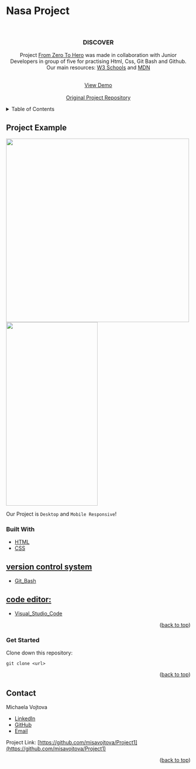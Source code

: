 # Nasa Project

<!-- ABOUT THE PROJECT -->
<div id="top"></div>

<!-- PROJECT LOGO -->
<br />
<div align="center">
  <a href="" alt="Logo" width="150" height="150">
  </a>

<h3 align="center">DISCOVER </h3>
Project <u>From Zero To Hero</u> was made in collaboration with Junior Developers in group of five for practising Html, Css, Git Bash and Github. Our main resources: <a href="https://www.w3schools.com/html/">W3 Schools</a> and  <a href="https://developer.mozilla.org/en-US/docs/Web/CSS">MDN</a>

  <p align="center">
    <br />
    <a href="https://vaniatavares.github.io/Project1/">View Demo</a>
    <br />
     <br />
    <a href="https://github.com/VaniaTavares/Project1">Original Project Repository</a>
</div>

<!-- TABLE OF CONTENTS -->
<details>
  <summary>Table of Contents</summary>
  <ol>
    <li><a href="#project-example">Project Example</a></li>
    <li><a href="#built-with">Built With</a></li>
    <li><a href="#installation-and-setup-instructions">Installation</a></li>
    <li><a href="#contact">Contact</a></li>
  </ol>
</details>

## Project Example

<p float="left">
 <img src="" width="500" height="500" >
<img src="" width="250" height="500"> 
</p>

Our Project is `Desktop` and `Mobile Responsive`!

### Built With

- [HTML](https://html.spec.whatwg.org/multipage/)
- [CSS](https://www.w3.org/Style/CSS/Overview.en.html)

<h2><u>version control system</u></h2>

- [Git_Bash](https://git-scm.com/about)

<h2><u>code editor:</u></h2>

- [Visual_Studio_Code](https://visualstudio.microsoft.com/)

<p align="right">(<a href="#top">back to top</a>)</p>

### Get Started

Clone down this repository:

`git clone <url>`

<p align="right">(<a href="#top">back to top</a>)</p>

<!-- CONTACT -->

## Contact

Michaela Vojtova

- [LinkedIn](https://www.linkedin.com/in/michaela-vojtova-917782170/)
- [GitHub](https://github.com/misavojtova)
- [Email](misacastella@gmail.com)

Project Link: [https://github.com/misavojtova/Project1](https://github.com/misavojtova/Project1)

<p align="right">(<a href="#top">back to top</a>)</p>
